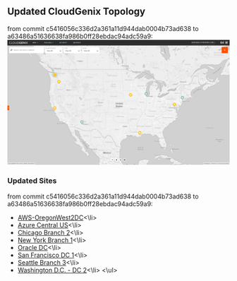 ## Updated CloudGenix Topology
from commit c5416056c336d2a361a11d944dab0004b73ad638 to a63486a51636638fa986b0ff28ebdac94adc59a9:
<img alt="Map Image" src="map.png" width="1110">

### Updated Sites
from commit c5416056c336d2a361a11d944dab0004b73ad638 to a63486a51636638fa986b0ff28ebdac94adc59a9:
<ul>
<li><A href="AWS-OregonWest2DC/README.md">AWS-OregonWest2DC</A><\li>
<li><A href="Azure Central US/README.md">Azure Central US</A><\li>
<li><A href="Chicago Branch 2/README.md">Chicago Branch 2</A><\li>
<li><A href="New York Branch 1/README.md">New York Branch 1</A><\li>
<li><A href="Oracle DC/README.md">Oracle DC</A><\li>
<li><A href="San Francisco DC 1/README.md">San Francisco DC 1</A><\li>
<li><A href="Seattle Branch 3/README.md">Seattle Branch 3</A><\li>
<li><A href="Washington D.C. - DC 2/README.md">Washington D.C. - DC 2</A><\li>
<\ul>
